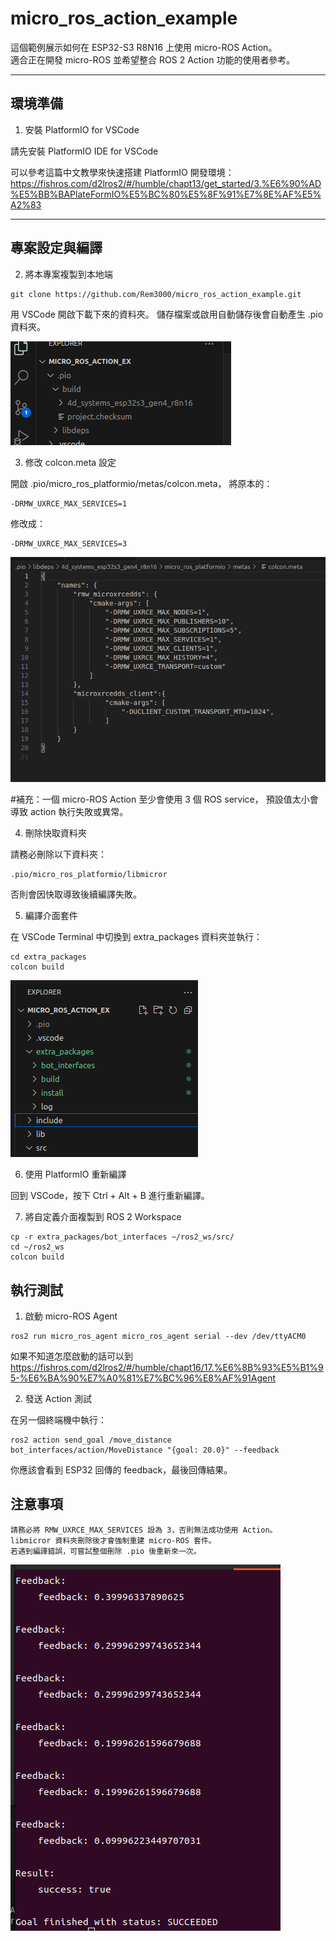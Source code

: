 # micro_ros_action_example

這個範例展示如何在 ESP32-S3 R8N16 上使用 micro-ROS Action。  
適合正在開發 micro-ROS 並希望整合 ROS 2 Action 功能的使用者參考。

---

## 環境準備

1. 安裝 PlatformIO for VSCode

請先安裝 PlatformIO IDE for VSCode

可以參考這篇中文教學來快速搭建 PlatformIO 開發環境：  
https://fishros.com/d2lros2/#/humble/chapt13/get_started/3.%E6%90%AD%E5%BB%BAPlateFormIO%E5%BC%80%E5%8F%91%E7%8E%AF%E5%A2%83

---

## 專案設定與編譯

2. 將本專案複製到本地端

```
git clone https://github.com/Rem3000/micro_ros_action_example.git
```
用 VSCode 開啟下載下來的資料夾。
儲存檔案或啟用自動儲存後會自動產生 .pio 資料夾。

![alt text](image.png)

3.	修改 colcon.meta 設定

開啟 .pio/micro_ros_platformio/metas/colcon.meta，
將原本的：
```
-DRMW_UXRCE_MAX_SERVICES=1
```
修改成：
```
-DRMW_UXRCE_MAX_SERVICES=3
```
![alt text](image-1.png)

#補充：一個 micro-ROS Action 至少會使用 3 個 ROS service，
預設值太小會導致 action 執行失敗或異常。

4.	刪除快取資料夾

請務必刪除以下資料夾：
```
.pio/micro_ros_platformio/libmicror
```
否則會因快取導致後續編譯失敗。

5.	編譯介面套件

在 VSCode Terminal 中切換到 extra_packages 資料夾並執行：
```
cd extra_packages
colcon build
```

![alt text](image-2.png)

6.	使用 PlatformIO 重新編譯

回到 VSCode，按下 Ctrl + Alt + B 進行重新編譯。


7.	將自定義介面複製到 ROS 2 Workspace
```
cp -r extra_packages/bot_interfaces ~/ros2_ws/src/
cd ~/ros2_ws
colcon build
```
## 執行測試

1.	啟動 micro-ROS Agent
```
ros2 run micro_ros_agent micro_ros_agent serial --dev /dev/ttyACM0
```
如果不知道怎麼啟動的話可以到
https://fishros.com/d2lros2/#/humble/chapt16/17.%E6%8B%93%E5%B1%95-%E6%BA%90%E7%A0%81%E7%BC%96%E8%AF%91Agent

2.	發送 Action 測試

在另一個終端機中執行：
```
ros2 action send_goal /move_distance bot_interfaces/action/MoveDistance "{goal: 20.0}" --feedback
```
你應該會看到 ESP32 回傳的 feedback，最後回傳結果。

## 注意事項
	請務必將 RMW_UXRCE_MAX_SERVICES 設為 3，否則無法成功使用 Action。
	libmicror 資料夾刪除後才會強制重建 micro-ROS 套件。
	若遇到編譯錯誤，可嘗試整個刪除 .pio 後重新來一次。

![alt text](image-4.png)
